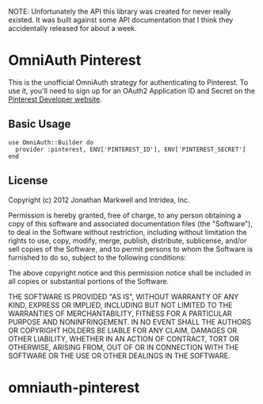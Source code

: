 NOTE: Unfortunately the API this library was created for never really existed. It was built against some API documentation that I think they accidentally released for about a week.

# OmniAuth Pinterest

This is the unofficial OmniAuth strategy for authenticating to Pinterest. To
use it, you'll need to sign up for an OAuth2 Application ID and Secret
on the [Pinterest Developer website](http://pinterest.com/developers/api).

## Basic Usage

    use OmniAuth::Builder do
      provider :pinterest, ENV['PINTEREST_ID'], ENV['PINTEREST_SECRET']
    end

## License

Copyright (c) 2012 Jonathan Markwell and Intridea, Inc.

Permission is hereby granted, free of charge, to any person obtaining a copy of this software and associated documentation files (the "Software"), to deal in the Software without restriction, including without limitation the rights to use, copy, modify, merge, publish, distribute, sublicense, and/or sell copies of the Software, and to permit persons to whom the Software is furnished to do so, subject to the following conditions:

The above copyright notice and this permission notice shall be included in all copies or substantial portions of the Software.

THE SOFTWARE IS PROVIDED "AS IS", WITHOUT WARRANTY OF ANY KIND, EXPRESS OR IMPLIED, INCLUDING BUT NOT LIMITED TO THE WARRANTIES OF MERCHANTABILITY, FITNESS FOR A PARTICULAR PURPOSE AND NONINFRINGEMENT. IN NO EVENT SHALL THE AUTHORS OR COPYRIGHT HOLDERS BE LIABLE FOR ANY CLAIM, DAMAGES OR OTHER LIABILITY, WHETHER IN AN ACTION OF CONTRACT, TORT OR OTHERWISE, ARISING FROM, OUT OF OR IN CONNECTION WITH THE SOFTWARE OR THE USE OR OTHER DEALINGS IN THE SOFTWARE.
# omniauth-pinterest
